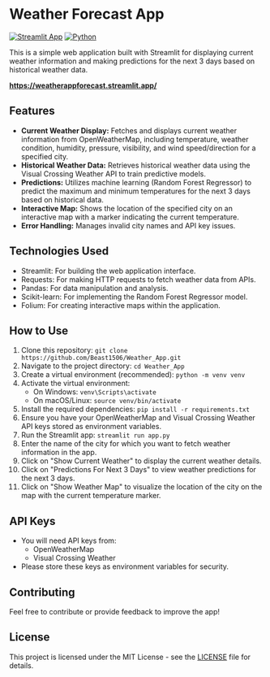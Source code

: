 # Weather Forecast App

[![Streamlit App](https://img.shields.io/badge/Streamlit-App-blueviolet)](https://streamlit.io/)
[![Python](https://img.shields.io/badge/Python-3.x-blue)](https://www.python.org/)

This is a simple web application built with Streamlit for displaying current weather information and making predictions for the next 3 days based on historical weather data.

**https://weatherappforecast.streamlit.app/**

## Features

* **Current Weather Display:** Fetches and displays current weather information from OpenWeatherMap, including temperature, weather condition, humidity, pressure, visibility, and wind speed/direction for a specified city.
* **Historical Weather Data:** Retrieves historical weather data using the Visual Crossing Weather API to train predictive models.
* **Predictions:** Utilizes machine learning (Random Forest Regressor) to predict the maximum and minimum temperatures for the next 3 days based on historical data.
* **Interactive Map:** Shows the location of the specified city on an interactive map with a marker indicating the current temperature.
* **Error Handling:** Manages invalid city names and API key issues.

## Technologies Used

* Streamlit: For building the web application interface.
* Requests: For making HTTP requests to fetch weather data from APIs.
* Pandas: For data manipulation and analysis.
* Scikit-learn: For implementing the Random Forest Regressor model.
* Folium: For creating interactive maps within the application.

## How to Use

1.  Clone this repository: `git clone https://github.com/Beast1506/Weather_App.git`
2.  Navigate to the project directory: `cd Weather_App`
3.  Create a virtual environment (recommended): `python -m venv venv`
4.  Activate the virtual environment:
    * On Windows: `venv\Scripts\activate`
    * On macOS/Linux: `source venv/bin/activate`
5.  Install the required dependencies: `pip install -r requirements.txt`
6.  Ensure you have your OpenWeatherMap and Visual Crossing Weather API keys stored as environment variables.
7.  Run the Streamlit app: `streamlit run app.py`
8.  Enter the name of the city for which you want to fetch weather information in the app.
9.  Click on "Show Current Weather" to display the current weather details.
10. Click on "Predictions For Next 3 Days" to view weather predictions for the next 3 days.
11. Click on "Show Weather Map" to visualize the location of the city on the map with the current temperature marker.

## API Keys

* You will need API keys from:
    * OpenWeatherMap
    * Visual Crossing Weather
* Please store these keys as environment variables for security.

## Contributing

Feel free to contribute or provide feedback to improve the app!

## License

This project is licensed under the MIT License - see the [LICENSE](LICENSE) file for details.
